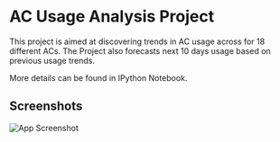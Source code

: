 
# AC Usage Analysis Project

This project is aimed at discovering trends in AC usage across for 18 different ACs. 
The Project also forecasts next 10 days usage based on previous usage trends.

More details can be found in IPython Notebook.


## Screenshots

![App Screenshot](https://ibb.co/4JmHMb6)

